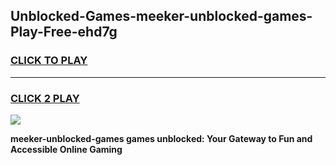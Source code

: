 
## Unblocked-Games-meeker-unblocked-games-Play-Free-ehd7g
<h3>
<a href="https://premium76.site?title=meeker-unblocked-games&ref=10A">CLICK TO PLAY</a></h3>
<hr>

<h3>
<a href="https://premium76.site?title=meeker-unblocked-games&ref=10A">CLICK 2 PLAY</a>
  
</h3>

<a href="https://premium76.site?title=meeker-unblocked-games&ref=10A"><img src="https://clearcache.store/games.png"></a>


**meeker-unblocked-games games unblocked: Your Gateway to Fun and Accessible Online Gaming**
